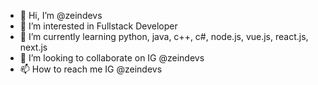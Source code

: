 - 👋 Hi, I’m @zeindevs
- 👀 I’m interested in Fullstack Developer
- 🌱 I’m currently learning python, java, c++, c#, node.js, vue.js, react.js, next.js
- 💞️ I’m looking to collaborate on IG @zeindevs
- 📫 How to reach me IG @zeindevs

<!---
zeindevs/zeindevs is a ✨ special ✨ repository because its `README.md` (this file) appears on your GitHub profile.
You can click the Preview link to take a look at your changes.
--->
